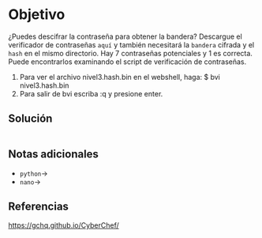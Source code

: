 # Objetivo

¿Puedes descifrar la contraseña para obtener la bandera?
Descargue el verificador de contraseñas `aquí` y también necesitará la `bandera` cifrada y el `hash` en el mismo directorio.
Hay 7 contraseñas potenciales y 1 es correcta. Puede encontrarlos examinando el script de verificación de contraseñas.
1. Para ver el archivo nivel3.hash.bin en el webshell, haga: $ bvi nivel3.hash.bin
2. Para salir de bvi escriba :q y presione enter.
## Solución

```

```

## Notas adicionales

- `python`->
- `nano`->
## Referencias

https://gchq.github.io/CyberChef/